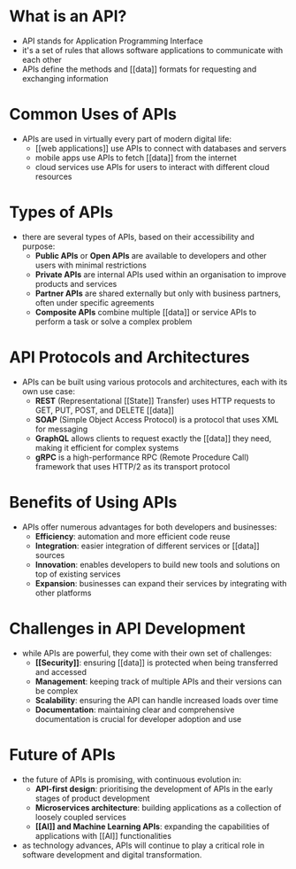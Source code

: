 # What is an API?
- API stands for Application Programming Interface
- it's a set of rules that allows software applications to communicate with each other
- APIs define the methods and [[data]] formats for requesting and exchanging information
# Common Uses of APIs
- APIs are used in virtually every part of modern digital life:
	- [[web applications]] use APIs to connect with databases and servers
	- mobile apps use APIs to fetch [[data]] from the internet
	- cloud services use APIs for users to interact with different cloud resources
# Types of APIs
- there are several types of APIs, based on their accessibility and purpose:
	- **Public APIs** or **Open APIs** are available to developers and other users with minimal restrictions
	- **Private APIs** are internal APIs used within an organisation to improve products and services
	- **Partner APIs** are shared externally but only with business partners, often under specific agreements
	- **Composite APIs** combine multiple [[data]] or service APIs to perform a task or solve a complex problem
# API Protocols and Architectures
- APIs can be built using various protocols and architectures, each with its own use case:
	- **REST** (Representational [[State]] Transfer) uses HTTP requests to GET, PUT, POST, and DELETE [[data]]
	- **SOAP** (Simple Object Access Protocol) is a protocol that uses XML for messaging
	- **GraphQL** allows clients to request exactly the [[data]] they need, making it efficient for complex systems
	- **gRPC** is a high-performance RPC (Remote Procedure Call) framework that uses HTTP/2 as its transport protocol
# Benefits of Using APIs
- APIs offer numerous advantages for both developers and businesses:
	- **Efficiency**: automation and more efficient code reuse
	- **Integration**: easier integration of different services or [[data]] sources
	- **Innovation**: enables developers to build new tools and solutions on top of existing services
	- **Expansion**: businesses can expand their services by integrating with other platforms
# Challenges in API Development
- while APIs are powerful, they come with their own set of challenges:
	- **[[Security]]**: ensuring [[data]] is protected when being transferred and accessed
	- **Management**: keeping track of multiple APIs and their versions can be complex
	- **Scalability**: ensuring the API can handle increased loads over time
	- **Documentation**: maintaining clear and comprehensive documentation is crucial for developer adoption and use
# Future of APIs
- the future of APIs is promising, with continuous evolution in:
	- **API-first design**: prioritising the development of APIs in the early stages of product development
	- **Microservices architecture**: building applications as a collection of loosely coupled services
	- **[[AI]] and Machine Learning APIs**: expanding the capabilities of applications with [[AI]] functionalities
- as technology advances, APIs will continue to play a critical role in software development and digital transformation.